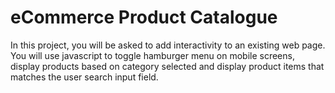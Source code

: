 # eCommerce Product Catalogue

In this project, you will be asked to add interactivity to an existing web page. You will use javascript to toggle hamburger menu on mobile screens, display products based on category selected and display product items that matches the user search input field. 